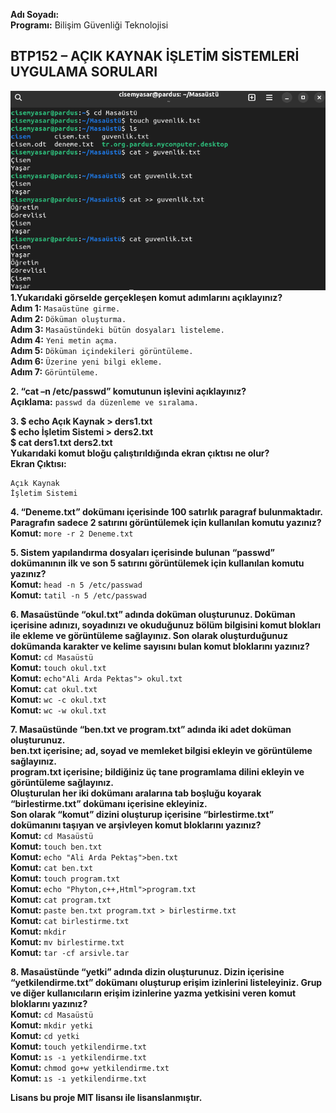 **Adı Soyadı:**
<br>
**Programı:** Bilişim Güvenliği Teknolojisi

## BTP152 – AÇIK KAYNAK İŞLETİM SİSTEMLERİ UYGULAMA SORULARI
![Resim Açıklaması](pardus.jpg) <br>
**1.Yukarıdaki görselde gerçekleşen komut adımlarını açıklayınız?**
<br>
**Adım 1:** `Masaüstüne girme.`
<br>
**Adım 2:** `Döküman oluşturma.`
<br>
**Adım 3:** `Masaüstündeki bütün dosyaları listeleme.`
<br>
**Adım 4:** `Yeni metin açma.`
<br>
**Adım 5:** `Döküman içindekileri görüntüleme.`
<br>
**Adım 6:** `Üzerine yeni bilgi ekleme.`
<br>
**Adım 7:** `Görüntüleme.`
<br>

**2. “cat –n /etc/passwd” komutunun işlevini açıklayınız?**
<br>
**Açıklama:** `passwd da düzenleme ve sıralama.`

**3. $ echo Açık Kaynak > ders1.txt**
<br>
**$ echo İşletim Sistemi > ders2.txt**
<br>
**$ cat ders1.txt ders2.txt**
<br>
**Yukarıdaki komut bloğu çalıştırıldığında ekran çıktısı ne olur?**
<br>
**Ekran Çıktısı:** 
<br>

    Açık Kaynak
    İşletim Sistemi


**4. “Deneme.txt” dokümanı içerisinde 100 satırlık paragraf bulunmaktadır. Paragrafın sadece 2 satırını görüntülemek için kullanılan komutu yazınız?**
<br>
**Komut:** `more -r 2 Deneme.txt`
<br>

**5. Sistem yapılandırma dosyaları içerisinde bulunan “passwd” dokümanının ilk ve son 5 satırını görüntülemek için kullanılan komutu yazınız?**
<br>
**Komut:** `head -n 5 /etc/passwad`
<br>
**Komut:** `tatil -n 5 /etc/passwad`
<br>

**6. Masaüstünde “okul.txt” adında doküman oluşturunuz. Doküman içerisine adınızı, soyadınızı ve okuduğunuz bölüm bilgisini komut blokları ile ekleme ve görüntüleme sağlayınız. Son olarak oluşturduğunuz dokümanda karakter ve kelime sayısını bulan komut bloklarını yazınız?**
<br>
**Komut:** `cd Masaüstü`
<br>
**Komut:** `touch okul.txt`
<br>
**Komut:** `echo"Ali Arda Pektas"> okul.txt`
<br>
**Komut:** `cat okul.txt`
<br>
**Komut:** `wc -c okul.txt`
<br>
**Komut:** `wc -w okul.txt`
<br>

**7. Masaüstünde “ben.txt ve program.txt” adında iki adet doküman oluşturunuz.**
<br>
**ben.txt içerisine; ad, soyad ve memleket bilgisi ekleyin ve görüntüleme sağlayınız.**
<br>
**program.txt içerisine; bildiğiniz üç tane programlama dilini ekleyin ve görüntüleme sağlayınız.**
<br>
**Oluşturulan her iki dokümanı aralarına tab boşluğu koyarak “birlestirme.txt” dokümanı içerisine ekleyiniz.**
<br>
**Son olarak “komut” dizini oluşturup içerisine “birlestirme.txt” dokümanını taşıyan ve arşivleyen komut bloklarını yazınız?**
<br>
**Komut:** `cd Masaüstü`
<br>
**Komut:** `touch ben.txt`
<br>
**Komut:** `echo "Ali Arda Pektaş">ben.txt`
<br>
**Komut:** `cat ben.txt`
<br>
**Komut:** `touch program.txt`
<br>
**Komut:** `echo "Phyton,c++,Html">program.txt`
<br>
**Komut:** `cat program.txt`
<br>
**Komut:** `paste ben.txt program.txt > birlestirme.txt`
<br>
**Komut:** `cat birlestirme.txt`
<br>
**Komut:** `mkdir `
<br>
**Komut:** `mv birlestirme.txt`
<br>
**Komut:** `tar -cf arsivle.tar`
<br>

**8. Masaüstünde “yetki” adında dizin oluşturunuz. Dizin içerisine “yetkilendirme.txt” dokümanı oluşturup erişim izinlerini listeleyiniz. Grup ve diğer kullanıcıların erişim izinlerine yazma yetkisini veren komut bloklarını yazınız?**
<br>
**Komut:** `cd Masaüstü`
<br>
**Komut:** `mkdir yetki`
<br>
**Komut:**  `cd yetki`
<br>
**Komut:** `touch yetkilendirme.txt`
<br>
**Komut:** `ıs -ı yetkilendirme.txt`
<br>
**Komut:** `chmod go+w yetkilendirme.txt`
<br>
**Komut:** `ıs -ı yetkilendirme.txt`

**Lisans bu proje MIT lisansı ile lisanslanmıştır.**
